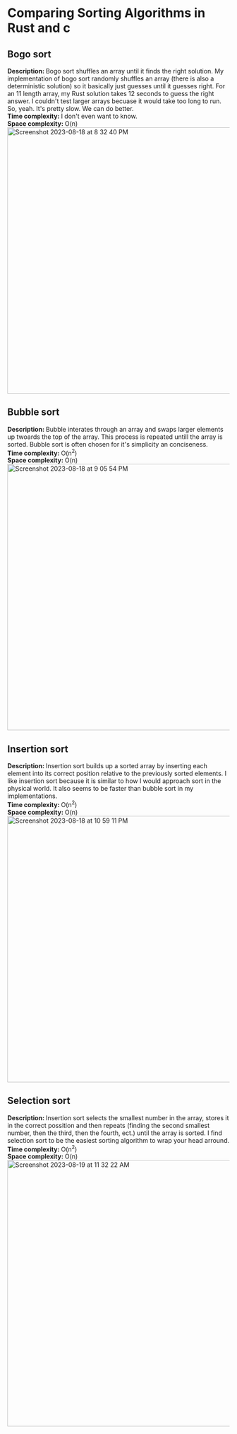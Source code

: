# Comparing Sorting Algorithms in Rust and c

## Bogo sort
<b>Description: </b> Bogo sort shuffles an array until it finds the right solution. My implementation of bogo sort randomly shuffles an array (there is also a deterministic solution) so it basically just guesses until it guesses right. For an 11 length array, my Rust solution takes 12 seconds to guess the right answer. I couldn't test larger arrays becuase it would take too long to run. So, yeah. It's pretty slow. We can do better.  
<b>Time complexity: </b> I don't even want to know.  
<b>Space complexity: </b> O(n)  
<img width="603" alt="Screenshot 2023-08-18 at 8 32 40 PM" src="https://github.com/zroe1/sorting-rust-c/assets/114773939/91945f06-b66a-40d5-9a73-6decdc56844e">


## Bubble sort
<b>Description: </b> Bubble interates through an array and swaps larger elements up twoards the top of the array. This process is repeated untill the array is sorted. Bubble sort is often chosen for it's simplicity an conciseness.  
<b>Time complexity: </b> O(n<sup>2</sup>)  
<b>Space complexity: </b> O(n)  
<img width="603" alt="Screenshot 2023-08-18 at 9 05 54 PM" src="https://github.com/zroe1/sorting-rust-c/assets/114773939/bc18a864-81c1-4249-b465-04040daece2c">

## Insertion sort
<b>Description: </b> Insertion sort builds up a sorted array by inserting each element into its correct position relative to the previously sorted elements. I like insertion sort because it is similar to how I would approach sort in the physical world. It also seems to be faster than bubble sort in my implementations.  
<b>Time complexity: </b> O(n<sup>2</sup>)  
<b>Space complexity: </b> O(n)  
<img width="603" alt="Screenshot 2023-08-18 at 10 59 11 PM" src="https://github.com/zroe1/sorting-rust-c/assets/114773939/94252caf-fd7b-499b-8117-f326813b21f7">

## Selection sort
<b>Description: </b> Insertion sort selects the smallest number in the array, stores it in the correct possition and then repeats (finding the second smallest number, then the third, then the fourth, ect.) until the array is sorted. I find selection sort to be the easiest sorting algorithm to wrap your head arround.  
<b>Time complexity: </b> O(n<sup>2</sup>)  
<b>Space complexity: </b> O(n)  
<img width="603" alt="Screenshot 2023-08-19 at 11 32 22 AM" src="https://github.com/zroe1/sorting-rust-c/assets/114773939/bbbc763e-9dfa-4532-acaf-4ba75605abad">

